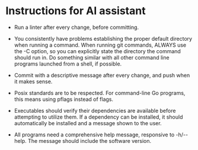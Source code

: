 # Instructions for AI assistant

- Run a linter after every change, before committing.

- You consistently have problems establishing the proper default directory
  when running a command. When running git commands, ALWAYS use the -C option,
  so you can explicitly state the directory the command should run in.
  Do something similar with all other command line programs launched from a shell,
  if possible.

- Commit with a descriptive message after every change, and push when it makes sense.

- Posix standards are to be respected.
  For command-line Go programs, this means using pflags instead of flags.

- Executables should verify their dependencies are available before attempting to
  utilize them. If a dependency can be installed, it should automatically be installed
  and a message shown to the user.

- All programs need a comprehensive help message, responsive to -h/--help.
  The message should include the software version.
